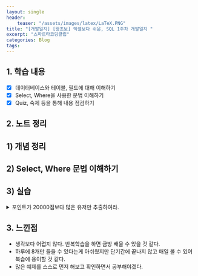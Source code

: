 ```yaml
---
layout: single
header:
    teaser: "/assets/images/latex/LaTeX.PNG"
title: "[개발일지] [왕초보] 엑셀보다 쉬운, SQL 1주차 개발일지 "
excerpt: "스파르타코딩클럽"
categories: Blog
tags: 
---
```


## 1. 학습 내용
- [x] 데이터베이스와 테이블, 필드에 대해 이해하기
- [x] Select, Where을 사용한 문법 이해하기 
- [x] Quiz, 숙제 등을 통해 내용 점검하기

## 2. 노트 정리 
## 1) 개념 정리 

## 2) Select, Where 문법 이해하기 

## 3) 실습
<details>
<summary>
포인트가 20000점보다 많은 유저만 추출하여라.
</summary>
<div markdown="1">
```sql
select * from point_users
where point > 20000;
```
</div>
</details>

## 3. 느낀점
* 생각보다 어렵지 않다. 반복학습을 하면 금방 배울 수 있을 것 같다. 
* 하루에 8개만 들을 수 있다는게 아쉬웠지만 단기간에 끝나지 않고 매일 볼 수 있어 복습에 용이할 것 같다. 
* 많은 예제를 스스로 먼저 해보고 확인하면서 공부해야겠다. 